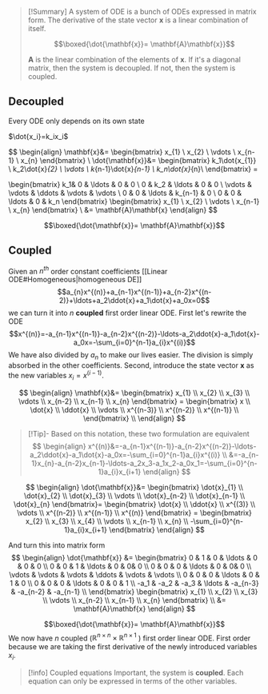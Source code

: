 
> [!Summary] 
> A system of ODE is a bunch of ODEs expressed in matrix form.  The derivative of the state vector $\mathbf{x}$ is a linear combination of itself.
> 
> $$\boxed{\dot{\mathbf{x}}= \mathbf{A}\mathbf{x}}$$
> 
> $\mathbf{A}$ is the linear combination of the elements of $\mathbf{x}$. If it's a diagonal matrix, then the system is decoupled. If not, then the system is coupled.


## Decoupled

Every ODE only depends on its own state

$\dot{x_i}=k_ix_i$

$$
\begin{align}
\mathbf{x}&=
\begin{bmatrix}
x_{1} \\
x_{2} \\
\vdots \\
x_{n-1} \\
x_{n}
\end{bmatrix} \\
\dot{\mathbf{x}}&=
\begin{bmatrix}
k_1\dot{x_{1}} \\
k_2\dot{x}_{2} \\
\vdots \\
k_{n-1}\dot{x}_{n-1} \\
k_n\dot{x}_{n}\\
\end{bmatrix} =

\begin{bmatrix}
k_1& 0  & \ldots & 0  & 0 \\
0 & k_2  & \ldots & 0 & 0 \\
\vdots  & \vdots & \ddots & \vdots  & \vdots \\
0 & 0  & \ldots  & k_{n-1} & 0 \\
0 & 0 & \ldots  & 0 & k_n 
\end{bmatrix}
\begin{bmatrix}
x_{1} \\
x_{2} \\
\vdots \\
x_{n-1} \\
x_{n}
\end{bmatrix} \\
&= \mathbf{A}\mathbf{x}
\end{align}
$$

$$\boxed{\dot{\mathbf{x}}= \mathbf{A}\mathbf{x}}$$

## Coupled

Given an $n^{th}$ order constant coefficients [[Linear ODE#Homogeneous|homogeneous DE]] 
$$a_{n}x^{(n)}+a_{n-1}x^{(n-1)}+a_{n-2}x^{(n-2)}+\ldots+a_2\ddot{x}+a_1\dot{x}+a_0x=0$$
we can turn it into $n$ **coupled** first order linear ODE. First let's rewrite the ODE
$$x^{(n)}=-a_{n-1}x^{(n-1)}-a_{n-2}x^{(n-2)}-\ldots-a_2\ddot{x}-a_1\dot{x}-a_0x=-\sum_{i=0}^{n-1}a_{i}x^{(i)}$$
We have also divided by $a_n$ to make our lives easier. The division is simply absorbed in the other coefficients. Second, introduce the state vector $\mathbf{x}$ as the new variables $x_i=x^{(i-1)}$.

$$
\begin{align}
\mathbf{x}&=
\begin{bmatrix}
x_{1} \\
x_{2} \\
x_{3} \\
\vdots \\
x_{n-2} \\
x_{n-1} \\
x_{n}
\end{bmatrix} =
\begin{bmatrix}
x  \\
\dot{x} \\
\ddot{x} \\
\vdots \\
x^{(n-3)} \\
x^{(n-2)} \\
x^{(n-1)} \\
\end{bmatrix} \\
\end{align}
$$

> [!Tip]-
> Based on this notation, these two formulation are equivalent
> $$
> \begin{align}
> x^{(n)}&=-a_{n-1}x^{(n-1)}-a_{n-2}x^{(n-2)}-\ldots-a_2\ddot{x}-a_1\dot{x}-a_0x=-\sum_{i=0}^{n-1}a_{i}x^{(i)} \\
> &=-a_{n-1}x_{n}-a_{n-2}x_{n-1}-\ldots-a_2x_3-a_1x_2-a_0x_1=-\sum_{i=0}^{n-1}a_{i}x_{i+1}
> \end{align}
> $$

$$
\begin{align}
\dot{\mathbf{x}}&=
\begin{bmatrix}
\dot{x}_{1} \\
\dot{x}_{2} \\
\dot{x}_{3} \\
\vdots \\
\dot{x}_{n-2} \\
\dot{x}_{n-1} \\
\dot{x}_{n}
\end{bmatrix}=
\begin{bmatrix}
\dot{x} \\
\ddot{x} \\
x^{(3)} \\
\vdots \\
x^{(n-2)} \\
x^{(n-1)} \\
x^{(n)}
\end{bmatrix} =
\begin{bmatrix}
x_{2}  \\
x_{3} \\
x_{4} \\
\vdots \\
x_{n-1} \\
x_{n} \\
-\sum_{i=0}^{n-1}a_{i}x_{i+1}
\end{bmatrix}
\end{align}
$$

And turn this into matrix form
$$
\begin{align}
\dot{\mathbf{x}} &= 
\begin{bmatrix}
0 & 1 & 0 &  \ldots & 0 & 0 & 0 \\
0 & 0 & 1 &  \ldots & 0 & 0& 0 \\
0 & 0 & 0 &  \ldots & 0 & 0& 0 \\
\vdots &  \vdots & \vdots & \ddots & \vdots & \vdots \\
0 & 0 & 0 &  \ldots & 0 & 1 & 0 \\
0 & 0 & 0 &  \ldots & 0 & 0 & 1 \\
-a_1 & -a_2 & -a_3 &  \ldots & -a_{n-3} & -a_{n-2} & -a_{n-1} \\
\end{bmatrix}
\begin{bmatrix}
x_{1} \\
x_{2} \\
x_{3} \\
\vdots \\
x_{n-2} \\
x_{n-1} \\
x_{n}
\end{bmatrix} \\
&= \mathbf{A}\mathbf{x}
\end{align}
$$

$$\boxed{\dot{\mathbf{x}}= \mathbf{A}\mathbf{x}}$$
We now have $n$ coupled ($\mathbb{R}^{n\times n}\times \mathbb{R}^{n \times 1}$ ) first order linear ODE. First order because we are taking the first derivative of the newly introduced variables $x_i$.  



> [!info] Coupled equations
> Important, the system is **coupled**. Each equation can only be expressed in terms of the other variables.
